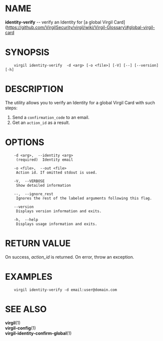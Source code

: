 NAME
====

**identity-verify** -- verify an Identity for \[a global Virgil
Card\](https://github.com/VirgilSecurity/virgil/wiki/Virgil-Glossary\#global-virgil-card

SYNOPSIS
========

        virgil identity-verify  -d <arg> [-o <file>] [-V] [--] [--version] [-h]

DESCRIPTION
===========

The utility allows you to verify an Identity for a global Virgil Card
with such steps:

1.  Send a `confirmation_code` to an email.
2.  Get an `action_id` as a result.

OPTIONS
=======

        -d <arg>,  --identity <arg>
         (required)  Identity email

        -o <file>,  --out <file>
         Action id. If omitted stdout is used.

        -V,  --VERBOSE
         Show detailed information

        --,  --ignore_rest
         Ignores the rest of the labeled arguments following this flag.

        --version
         Displays version information and exits.

        -h,  --help
         Displays usage information and exits.

RETURN VALUE
============

On success, *action\_id* is returned. On error, throw an exception.

EXAMPLES
========

        virgil identity-verify -d email:user@domain.com

SEE ALSO
========

**virgil**(1)  
**virgil-config**(1)  
**virgil-identity-confirm-global**(1)
